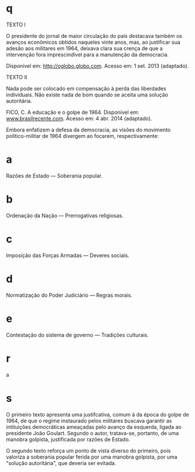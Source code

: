 # q
TEXTO l

O presidente do jornal de maior circulação do país destacava também os avanços econômicos obtidos naqueles vinte anos, mas, ao justificar sua adesão aos militares em 1964, deixava clara sua crença de que a intervenção fora imprescindível para a manutenção da democracia.

Disponível em: http://oglobo.globo.com. Acesso em: 1 set. 2013 (adaptado).

TEXTO II

Nada pode ser colocado em compensação à perda das liberdades individuais. Não existe nada de bom quando se aceita uma solução autoritária.

FICO, C. A educação e o golpe de 1964. Disponível em: www.brasilrecente.com. Acesso em: 4 abr. 2014 (adaptado).

Embora enfatizem a defesa da democracia, as visões do movimento político-militar de 1964 divergem ao focarem, respectivamente:

# a
Razões de Estado — Soberania popular.

# b
Ordenação da Nação — Prerrogativas religiosas.

# c
Imposição das Forças Armadas — Deveres sociais.

# d
Normatização do Poder Judiciário — Regras morais.

# e
Contestação do sistema de governo — Tradições culturais.

# r
a

# s
O primeiro texto apresenta uma justifcativa, comum à da época do golpe de 1964, de que o regime instaurado pelos militares buscava garantir as intituições democráticas ameaçadas pelo avanço da esquerda, ligada ao presidente João Goulart. Segundo o autor, tratava-se, portanto, de uma manobra golpista, justificada por razões de Estado.

O segundo texto reforça um ponto de vista diverso do primeiro, pois valoriza a soberania popular ferida por uma manobra golpista, por uma "solução autoritária", que deveria ser evitada.
